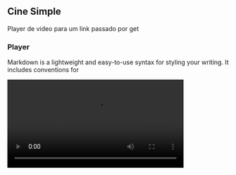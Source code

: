 <script>
function getUrlVars() {
    var vars = {};
    var parts = window.location.href.replace(/[?&]+([^=&]+)=([^&]*)/gi, function(m,key,value) {
        vars[key] = value;
    });
    return vars;
}
</script>
## Cine Simple

Player de video para um link passado por get

### Player

Markdown is a lightweight and easy-to-use syntax for styling your writing. It includes conventions for

<video width="400" controls>
  <source src="<script>
document.write(getUrlVars()["mp4"]);
</script>" type="video/mp4">
  Your browser does not support HTML video.
</video>
